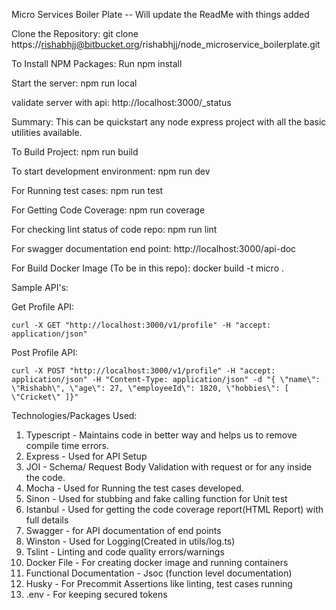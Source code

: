 Micro Services Boiler Plate -- Will update the ReadMe with things added

Clone the Repository: git clone https://rishabhjj@bitbucket.org/rishabhjj/node_microservice_boilerplate.git

To Install NPM Packages: Run npm install

Start the server: npm run local

validate server with api: http://localhost:3000/_status

Summary: This can be quickstart any node express project with all the basic utilities available.

To Build Project: npm run build

To start development environment: npm run dev

For Running test cases: npm run test

For Getting Code Coverage: npm run coverage

For checking lint status of code repo: npm run lint

For swagger documentation end point: http://localhost:3000/api-doc

For Build Docker Image (To be in this repo): docker build -t micro . 

Sample API's:

Get Profile API:

    curl -X GET "http://localhost:3000/v1/profile" -H "accept: application/json"

Post Profile API:

    curl -X POST "http://localhost:3000/v1/profile" -H "accept: application/json" -H "Content-Type: application/json" -d "{ \"name\": \"Rishabh\", \"age\": 27, \"employeeId\": 1820, \"hobbies\": [ \"Cricket\" ]}"

Technologies/Packages Used:
1) Typescript - Maintains code in better way and helps us to remove compile time errors.
2) Express - Used for API Setup
3) JOI - Schema/ Request Body Validation with request or for any inside the code.
4) Mocha - Used for Running the test cases developed.
5) Sinon - Used for stubbing and fake calling function for Unit test
6) Istanbul - Used for getting the code coverage report(HTML Report) with full details
7) Swagger - for API documentation of end points
8) Winston - Used for Logging(Created in utils/log.ts)
9) Tslint - Linting and code quality errors/warnings
10) Docker File - For creating docker image and running containers
11) Functional Documentation - Jsoc (function level documentation)
12) Husky - For Precommit Assertions like linting, test cases running
13) .env - For keeping secured tokens 